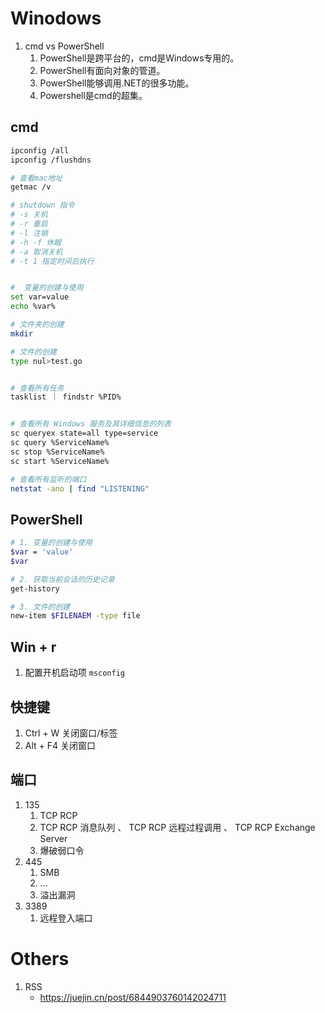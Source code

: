 
# Winodows
1. cmd vs PowerShell
    1. PowerShell是跨平台的，cmd是Windows专用的。
    2. PowerShell有面向对象的管道。
    3. PowerShell能够调用.NET的很多功能。
    4. Powershell是cmd的超集。

## cmd
```sh
ipconfig /all
ipconfig /flushdns

# 查看mac地址
getmac /v

# shutdown 指令
# -s 关机
# -r 重启
# -l 注销
# -h -f 休眠
# -a 取消关机
# -t 1 指定时间后执行


#  变量的创建与使用
set var=value
echo %var%

# 文件夹的创建
mkdir

# 文件的创建
type nul>test.go


# 查看所有任务
tasklist ｜ findstr %PID%


# 查看所有 Windows 服务及其详细信息的列表
sc queryex state=all type=service
sc query %ServiceName%
sc stop %ServiceName%
sc start %ServiceName%

# 查看所有监听的端口
netstat -ano | find "LISTENING" 
```


## PowerShell
```sh
# 1. 变量的创建与使用
$var = 'value'
$var

# 2. 获取当前会话的历史记录
get-history

# 3. 文件的创建
new-item $FILENAEM -type file
```

## Win + r
1. 配置开机启动项 ``msconfig``

## 快捷键
1. Ctrl + W 关闭窗口/标签
2. Alt + F4 关闭窗口


## 端口
1. 135
    1. TCP RCP
    2. TCP RCP 消息队列 、 TCP RCP 远程过程调用 、 TCP RCP Exchange Server
    3. 爆破弱口令
2. 445
    1. SMB
    2. ...
    3. 溢出漏洞
3. 3389
    1. 远程登入端口

# Others
1. RSS
    - https://juejin.cn/post/6844903760142024711
